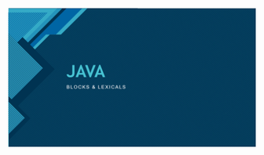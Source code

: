 [![Blocks_And_Lexicals](https://github.com/Arjun2905/winter-of-contributing/blob/Java/Java/Fundamentals/Assets/BlocksAndLexicals.png)](https://drive.google.com/file/d/1ty4zvNbjoHe7qEbUXWH6YrgJOapVVyPh/view?usp=sharing "Blocks_And_Lexicals")
